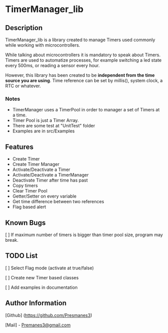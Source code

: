 # TimerManager_lib

## Description 
TimerManager_lib  is a library created to manage Timers used commonly while working with microcontrollers. 

While talking about microcontrollers it is mandatory to speak about Timers.
Timers are used to automatize processes, for example switching a led state every 500ms, or reading a sensor every hour.

However, this library has been created to be **independent from the time source you are using**. Time reference can be set by millis(), system clock, a RTC or whatever.

### Notes
- TimerManager uses a TimerPool in order to manager a set of Timers at a time.
- Timer Pool is just a Timer Array.
- There are some test at "UnitTest" folder
- Examples are in src/Examples

## Features
- Create Timer
- Create Timer Manager
- Activate/Deactivate a Timer
- Activate/Deactivate a TimerManager
- Deactivate Timer after time has past
- Copy timers
- Clear Timer Pool
- Getter/Setter on every variable
- Get time difference between two references
- Flag based alert

## Known Bugs
[ ] If maximum number of timers is bigger than timer pool size, program may break.

## TODO List
[ ] Select Flag mode (activate at true/false)

[ ] Create new Timer based classes

[ ] Add examples in documentation


## Author Information
[Github] (https://github.com/Presmanes3)

[Mail] - Premanes3@gmail.com


